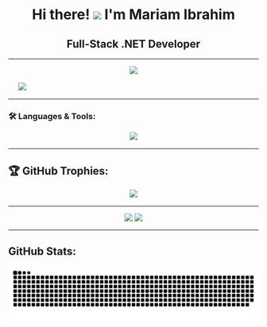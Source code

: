 <h1 align="center">
  Hi there! 
  <img src="https://media.giphy.com/media/hvRJCLFzcasrR4ia7z/giphy.gif" width="30px"/>
  I'm Mariam Ibrahim
</h1>

<h2 align="center"> Full-Stack .NET Developer</h2>

---
 <p align="center"> <!-- Google Me -->
    <a href="https://www.google.com.eg/search?q=ahmed+hemeda">
      <img src="https://readme-typing-svg.herokuapp.com/?lines=Visit%20my%20LinkedIn%20Profile;Follow%20to%20get%20New%20Updates&font=Bold%20Code&center=true&height=55&color=D030A0&pause=1750&size=20">
  </p>
<p align="left" style="margin-left: 20px;">
  <a href="https://www.linkedin.com/in/mariam-ibrahim-078610321" target="_blank">
    <img src="https://raw.githubusercontent.com/rahuldkjain/github-profile-readme-generator/master/src/images/icons/Social/linked-in-alt.svg" height="50"/>
  </a>
</p>


---

### 🛠️ Languages & Tools:
<div align="center"><p align="center">
  <img src="https://skillicons.dev/icons?i=cs,dotnet,html,css,js,bootstrap,git,postman,stackoverflow&perline=6"/>
</p>
</div>

---

## 🏆 GitHub Trophies:
<p align="center">
  <img src="https://github-profile-trophy.vercel.app/?username=mariam-ibrahim&theme=onestar&row=1&column=7"/>
</p>

---
<p align="center">
  <img src="https://github-readme-stats.vercel.app/api?username=mariam-ibrahim&show_icons=true&theme=radical" height="150"/>
  <img src="https://github-readme-stats.vercel.app/api/top-langs?username=mariam-ibrahim&layout=compact&langs_count=6&theme=radical" height="150"/>
</p>

---
## GitHub Stats:
<div align="center">
  <img src="https://raw.githubusercontent.com/platane/snk/output/github-contribution-grid-snake-dark.svg">
</div>
